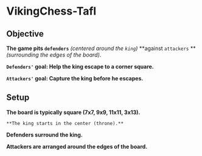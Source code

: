 # VikingChess-Tafl


## Objective 
**The game pits `defenders`** _(centered around the `king`)_ **against `attackers` **_(surrounding the edges of the board)_.

**`Defenders'` goal: Help the king escape to a corner square.**

**`Attackers'` goal: Capture the king before he escapes.**

## Setup

**The board is typically square (7x7, 9x9, 11x11, 3x13).**

`**The king starts in the center (throne).**`

**Defenders surround the king.**

**Attackers are arranged around the edges of the board.**

